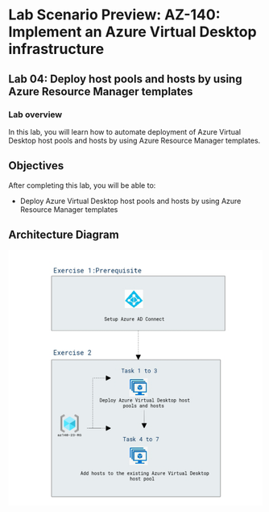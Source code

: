 # Lab Scenario Preview: AZ-140: Implement an Azure Virtual Desktop infrastructure


## Lab 04: Deploy host pools and hosts by using Azure Resource Manager templates

### Lab overview

In this lab, you will learn how to automate deployment of Azure Virtual Desktop host pools and hosts by using Azure Resource Manager templates.

## Objectives
  
After completing this lab, you will be able to:

- Deploy Azure Virtual Desktop host pools and hosts by using Azure Resource Manager templates

## Architecture Diagram

   ![](media/az-140-mod4.png)

